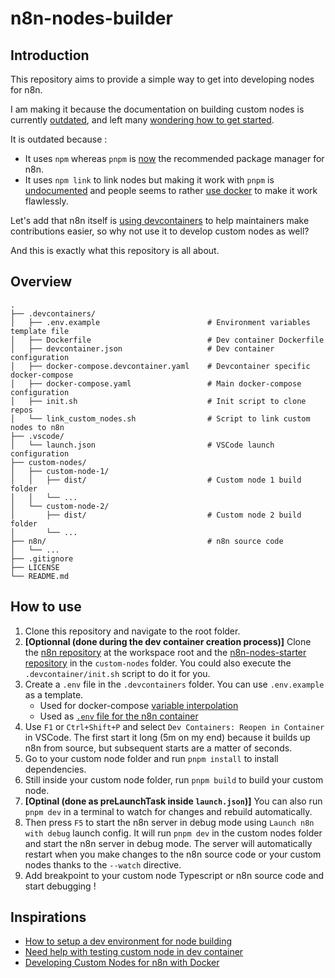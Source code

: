 # n8n-nodes-builder

## Introduction

This repository aims to provide a simple way to get into developing nodes for n8n.

I am making it because the documentation on building custom nodes is currently [outdated](https://github.com/n8n-io/n8n-nodes-starter/issues/62), and left many [wondering how to get started](https://community.n8n.io/t/n8n-nodes-starter-example-switched-to-pnpm-does-not-match-tutorial/59031).

It is outdated because :
- It uses `npm` whereas `pnpm` is [now](https://github.com/n8n-io/n8n/pull/4429) the recommended package manager for n8n.
- It uses `npm link` to link nodes but making it work with `pnpm` is [undocumented](https://community.n8n.io/t/issues-creating-custom-nodes/81250/4) and people seems to rather [use docker](https://community.n8n.io/t/need-help-with-testing-custom-node-in-dev-container/57520/5) to make it work flawlessly.

Let's add that n8n itself is [using devcontainers](https://github.com/n8n-io/n8n/tree/master/.devcontainer) to help maintainers make contributions easier, so why not use it to develop custom nodes as well?

And this is exactly what this repository is all about.

## Overview

```text
.
├── .devcontainers/
│   ├── .env.example                        # Environment variables template file
│   ├── Dockerfile                          # Dev container Dockerfile
│   ├── devcontainer.json                   # Dev container configuration
│   ├── docker-compose.devcontainer.yaml    # Devcontainer specific docker-compose
│   ├── docker-compose.yaml                 # Main docker-compose configuration
│   ├── init.sh                             # Init script to clone repos
│   └── link_custom_nodes.sh                # Script to link custom nodes to n8n 
├── .vscode/
│   └── launch.json                         # VSCode launch configuration
├── custom-nodes/
│   ├── custom-node-1/
│   │   ├── dist/                           # Custom node 1 build folder
│   │   └── ...
│   └── custom-node-2/
│       ├── dist/                           # Custom node 2 build folder
│       └── ...
├── n8n/                                    # n8n source code             
│   └── ...
├── .gitignore
├── LICENSE
└── README.md
```

## How to use

1. Clone this repository and navigate to the root folder.
2. **[Optionnal (done during the dev container creation process)]** Clone the [n8n repository](https://github.com/n8n-io/n8n) at the workspace root and the [n8n-nodes-starter repository](https://github.com/n8n-io/n8n-nodes-starter) in the `custom-nodes` folder. You could also execute the `.devcontainer/init.sh` script to do it for you.
3. Create a `.env` file in the `.devcontainers` folder. You can use `.env.example` as a template.
   - Used for docker-compose [variable interpolation](https://docs.docker.com/compose/how-tos/environment-variables/variable-interpolation/#interpolation-syntax)
   - Used as [`.env` file for the n8n container](https://docs.docker.com/reference/compose-file/services/#env_file)
4. Use `F1` or `Ctrl+Shift+P` and select `Dev Containers: Reopen in Container` in VSCode. The first start it long (5m on my end) because it builds up n8n from source, but subsequent starts are a matter of seconds.
5. Go to your custom node folder and run `pnpm install` to install dependencies.
6. Still inside your custom node folder, run `pnpm build` to build your custom node.
7. **[Optinal (done as preLaunchTask inside `launch.json`)]** You can also run `pnpm dev` in a terminal to watch for changes and rebuild automatically.
8. Then press `F5` to start the n8n server in debug mode using `Launch n8n with debug` launch config. It will run `pnpm dev` in the custom nodes folder and start the n8n server in debug mode. The server will automatically restart when you make changes to the n8n source code or your custom nodes thanks to the `--watch` directive.
9. Add breakpoint to your custom node Typescript or n8n source code and start debugging !

## Inspirations

- [How to setup a dev environment for node building](https://community.n8n.io/t/how-to-setup-a-dev-environment-for-node-building/77150)
- [Need help with testing custom node in dev container](https://community.n8n.io/t/need-help-with-testing-custom-node-in-dev-container/57520)
- [Developing Custom Nodes for n8n with Docker](https://dev.to/hubschrauber/developing-custom-nodes-for-n8n-with-docker-3poj)
